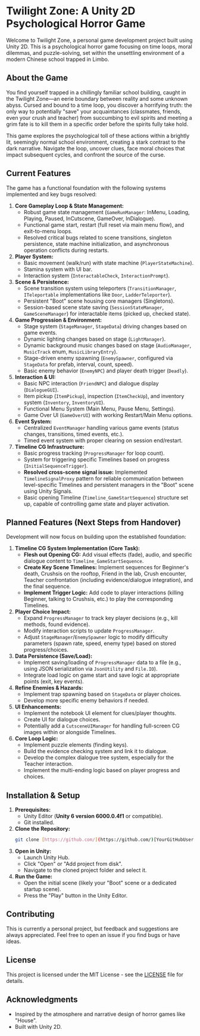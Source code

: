 # Twilight Zone: A Unity 2D Psychological Horror Game

Welcome to Twilight Zone, a personal game development project built using Unity 2D. This is a psychological horror game focusing on time loops, moral dilemmas, and puzzle-solving, set within the unsettling environment of a modern Chinese school trapped in Limbo.

## About the Game

You find yourself trapped in a chillingly familiar school building, caught in the Twilight Zone—an eerie boundary between reality and some unknown abyss. Cursed and bound to a time loop, you discover a horrifying truth: the only way to potentially "save" your acquaintances (classmates, friends, even your crush and teacher) from succumbing to evil spirits and meeting a grim fate is to kill them in a specific order before the spirits fully take hold.

This game explores the psychological toll of these actions within a brightly lit, seemingly normal school environment, creating a stark contrast to the dark narrative. Navigate the loop, uncover clues, face moral choices that impact subsequent cycles, and confront the source of the curse.

## Current Features

The game has a functional foundation with the following systems implemented and key bugs resolved:

1.  **Core Gameplay Loop & State Management:**
    * Robust game state management (`GameRunManager`: InMenu, Loading, Playing, Paused, InCutscene, GameOver, InDialogue).
    * Functional game start, restart (full reset via main menu flow), and exit-to-menu loops.
    * Resolved critical bugs related to scene transitions, singleton persistence, state machine initialization, and asynchronous operation conflicts during restarts.
2.  **Player System:**
    * Basic movement (walk/run) with state machine (`PlayerStateMachine`).
    * Stamina system with UI bar.
    * Interaction system (`InteractableCheck`, `InteractionPrompt`).
3.  **Scene & Persistence:**
    * Scene transition system using teleporters (`TransitionManager`, `ITeleportable` implementations like `Door`, `LadderTeleporter`).
    * Persistent "Boot" scene housing core managers (Singletons).
    * Session-based scene state saving (`SessionStateManager`, `GameSceneManager`) for interactable items (picked up, checked state).
4.  **Game Progression & Environment:**
    * Stage system (`StageManager`, `StageData`) driving changes based on game events.
    * Dynamic lighting changes based on stage (`LightManager`).
    * Dynamic background music changes based on stage (`AudioManager`, `MusicTrack` enum, `MusicLibraryEntry`).
    * Stage-driven enemy spawning (`EnemySpawner`, configured via `StageData` for prefab, interval, count, speed).
    * Basic enemy behavior (`EnemyNPC`) and player death trigger (`Deadly`).
5.  **Interaction & UI:**
    * Basic NPC interaction (`FriendNPC`) and dialogue display (`DialogueGUI`).
    * Item pickup (`ItemPickup`), inspection (`ItemCheckUp`), and inventory system (`Inventory`, `InventoryUI`).
    * Functional Menu System (Main Menu, Pause Menu, Settings).
    * Game Over UI (`GameOverUI`) with working Restart/Main Menu options.
6.  **Event System:**
    * Centralized `EventManager` handling various game events (status changes, transitions, timed events, etc.).
    * Timed event system with proper clearing on session end/restart.
7.  **Timeline CG Infrastructure:**
    * Basic progress tracking (`ProgressManager` for loop count).
    * System for triggering specific Timelines based on progress (`InitialSequenceTrigger`).
    * **Resolved cross-scene signal issue:** Implemented `TimelineSignalProxy` pattern for reliable communication between level-specific Timelines and persistent managers in the "Boot" scene using Unity Signals.
    * Basic opening Timeline (`Timeline_GameStartSequence`) structure set up, capable of controlling game state and player activation.

## Planned Features (Next Steps from Handover)

Development will now focus on building upon the established foundation:

1.  **Timeline CG System Implementation (Core Task):**
    * **Flesh out Opening CG:** Add visual effects (fade), audio, and specific dialogue content to `Timeline_GameStartSequence`.
    * **Create Key Scene Timelines:** Implement sequences for Beginner's death, Crushsis on the rooftop, Friend in the lab, Crush encounter, Teacher confrontation (including evidence/dialogue integration), and the final sequence.
    * **Implement Trigger Logic:** Add code to player interactions (killing Beginner, talking to Crushsis, etc.) to play the corresponding Timelines.
2.  **Player Choice Impact:**
    * Expand `ProgressManager` to track key player decisions (e.g., kill methods, found evidence).
    * Modify interaction scripts to update `ProgressManager`.
    * Adjust `StageManager`/`EnemySpawner` logic to modify difficulty parameters (spawn rate, speed, enemy type) based on stored progress/choices.
3.  **Data Persistence (Save/Load):**
    * Implement saving/loading of `ProgressManager` data to a file (e.g., using JSON serialization via `JsonUtility` and `File.IO`).
    * Integrate load logic on game start and save logic at appropriate points (exit, key events).
4.  **Refine Enemies & Hazards:**
    * Implement trap spawning based on `StageData` or player choices.
    * Develop more specific enemy behaviors if needed.
5.  **UI Enhancements:**
    * Implement the notebook UI element for clues/player thoughts.
    * Create UI for dialogue choices.
    * Potentially add a `CutsceneUIManager` for handling full-screen CG images within or alongside Timelines.
6.  **Core Loop Logic:**
    * Implement puzzle elements (finding keys).
    * Build the evidence checking system and link it to dialogue.
    * Develop the complex dialogue tree system, especially for the Teacher interaction.
    * Implement the multi-ending logic based on player progress and choices.

## Installation & Setup

1.  **Prerequisites:**
    * Unity Editor (**Unity 6 version 6000.0.4f1** or compatible).
    * Git installed.
2.  **Clone the Repository:**
    ```bash
    git clone [https://github.com/](https://github.com/)[YourGitHubUsername]/TwilightZoneUnity.git # Replace with your actual repo URL
    ```
3.  **Open in Unity:**
    * Launch Unity Hub.
    * Click "Open" or "Add project from disk".
    * Navigate to the cloned project folder and select it.
4.  **Run the Game:**
    * Open the initial scene (likely your "Boot" scene or a dedicated startup scene).
    * Press the "Play" button in the Unity Editor.

## Contributing

This is currently a personal project, but feedback and suggestions are always appreciated. Feel free to open an issue if you find bugs or have ideas.

## License

This project is licensed under the MIT License - see the [LICENSE](./LICENSE) file for details.

## Acknowledgments

* Inspired by the atmosphere and narrative design of horror games like "House".
* Built with Unity 2D.


